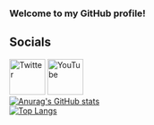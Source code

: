 ### Welcome to my GitHub profile!<br>
## Socials
[<image src="./twitter.png" alt=Twitter width=64/>](https://twitter.com/RadioactiveP724)
[<image src="./youtube.png" alt=YouTube width=64/>](https://youtube.com/@radioactive.potato)
<br>
[![Anurag's GitHub stats](https://github-readme-stats.vercel.app/api?username=RadioactivePotato)](https://github.com/anuraghazra/github-readme-stats)
<br>
[![Top Langs](https://github-readme-stats.vercel.app/api/top-langs/?username=RadioactivePotato)](https://github.com/anuraghazra/github-readme-stats)
<br>
